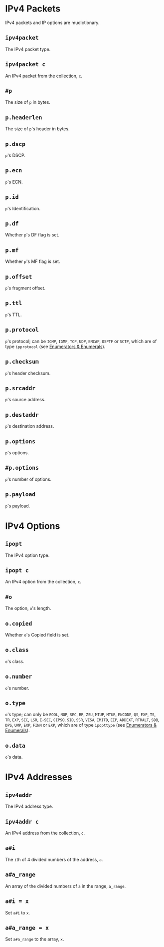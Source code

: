 # IPv4 Packets

IPv4 packets and IP options are mudictionary.

## `ipv4packet`
The IPv4 packet type.

## `ipv4packet c`
An IPv4 packet from the collection, `c`.

## `#p`
The size of `p` in bytes.

## `p.headerlen`
The size of `p`'s header in bytes.

## `p.dscp`
`p`'s DSCP.

## `p.ecn`
`p`'s ECN.

## `p.id`
`p`'s Identification.

## `p.df`
Whether `p`'s DF flag is set.

## `p.mf`
Whether `p`'s MF flag is set.

## `p.offset`
`p`'s fragment offset.

## `p.ttl`
`p`'s TTL.

## `p.protocol`
`p`'s protocol; can be `ICMP`, `IGMP`, `TCP`, `UDP`, `ENCAP`, `OSPTF` or `SCTP`, which are of type `ipprotocol` (see [Enumerators & Enumerals](#enumerators--enumerals)).

## `p.checksum`
`p`'s header checksum.

## `p.srcaddr`
`p`'s source address.

## `p.destaddr`
`p`'s destination address.

## `p.options`
`p`'s options.

## `#p.options`
`p`'s number of options.

## `p.payload`
`p`'s payload.

# IPv4 Options

## `ipopt`
The IPv4 option type.

## `ipopt c`
An IPv4 option from the collection, `c`.

## `#o`
The option, `o`'s length.

## `o.copied`
Whether `o`'s Copied field is set.

## `o.class`
`o`'s class.

## `o.number`
`o`'s number.

## `o.type`
`o`'s type; can only be `EOOL`, `NOP`, `SEC`, `RR`, `ZSU`, `MTUP`, `MTUR`, `ENCODE`, `QS`, `EXP`, `TS`, `TR`, `EXP`, `SEC`, `LSR`, `E-SEC`, `CIPSO`, `SID`, `SSR`, `VISA`, `IMITD`, `EIP`, `ADDEXT`, `RTRALT`, `SDB`, `DPS`, `UMP`, `EXP`, `FINN` or `EXP`, which are of type `ipopttype` (see [Enumerators & Enumerals](#enumerators--enumerals)).

## `o.data`
`o`'s data.

# IPv4 Addresses

## `ipv4addr`
The IPv4 address type.

## `ipv4addr c`
An IPv4 address from the collection, `c`.

## `a#i`
The `i`th of 4 divided numbers of the address, `a`.

## `a#a_range`
An array of the divided numbers of `a` in the range, `a_range`.

## `a#i = x`
Set `a#i` to `x`.

## `a#a_range = x`
Set `a#a_range` to the array, `x`.